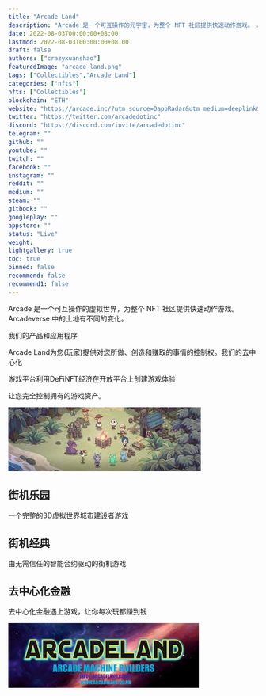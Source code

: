 ```yaml
---
title: "Arcade Land"
description: "Arcade 是一个可互操作的元宇宙，为整个 NFT 社区提供快速动作游戏。 Arcadeverse 中的土地有不同的变化"
date: 2022-08-03T00:00:00+08:00
lastmod: 2022-08-03T00:00:00+08:00
draft: false
authors: ["crazyxuanshao"]
featuredImage: "arcade-land.png"
tags: ["Collectibles","Arcade Land"]
categories: ["nfts"]
nfts: ["Collectibles"]
blockchain: "ETH"
website: "https://arcade.inc/?utm_source=DappRadar&utm_medium=deeplink&utm_campaign=visit-website"
twitter: "https://twitter.com/arcadedotinc"
discord: "https://discord.com/invite/arcadedotinc"
telegram: ""
github: ""
youtube: ""
twitch: ""
facebook: ""
instagram: ""
reddit: ""
medium: ""
steam: ""
gitbook: ""
googleplay: ""
appstore: ""
status: "Live"
weight: 
lightgallery: true
toc: true
pinned: false
recommend: false
recommend1: false
---
```

<p>Arcade 是一个可互操作的虚拟世界，为整个 NFT 社区提供快速动作游戏。 Arcadeverse 中的土地有不同的变化。</p>

我们的产品和应用程序

Arcade Land为您(玩家)提供对您所做、创造和赚取的事情的控制权。我们的去中心化

游戏平台利用DeFiNFT经济在开放平台上创建游戏体验

让您完全控制拥有的游戏资产。

![da](da.png)

## 街机乐园

一个完整的3D虚拟世界城市建设者游戏

## 街机经典

由无需信任的智能合约驱动的街机游戏

## 去中心化金融

去中心化金融遇上游戏，让你每次玩都赚到钱



![dsad](dsad.png)